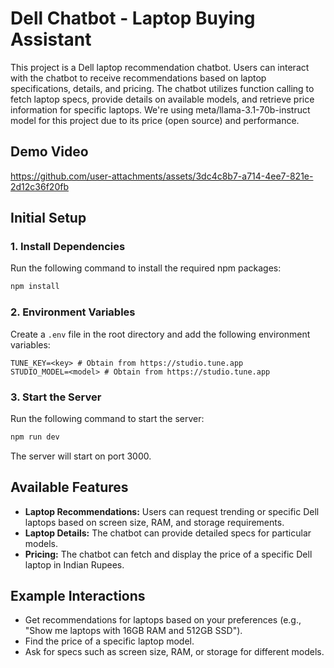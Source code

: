 # Dell Chatbot - Laptop Buying Assistant

This project is a Dell laptop recommendation chatbot. Users can interact with the chatbot to receive recommendations based on laptop specifications, details, and pricing. The chatbot utilizes function calling to fetch laptop specs, provide details on available models, and retrieve price information for specific laptops. We're using meta/llama-3.1-70b-instruct model for this project due to its price (open source) and performance.


## Demo Video

https://github.com/user-attachments/assets/3dc4c8b7-a714-4ee7-821e-2d12c36f20fb

## Initial Setup

### 1. Install Dependencies
Run the following command to install the required npm packages:

```bash
npm install
```

### 2. Environment Variables
Create a `.env` file in the root directory and add the following environment variables:

```plaintext
TUNE_KEY=<key> # Obtain from https://studio.tune.app
STUDIO_MODEL=<model> # Obtain from https://studio.tune.app
```

### 3. Start the Server
Run the following command to start the server:

```bash
npm run dev
```

The server will start on port 3000.

## Available Features

- **Laptop Recommendations:** Users can request trending or specific Dell laptops based on screen size, RAM, and storage requirements.
- **Laptop Details:** The chatbot can provide detailed specs for particular models.
- **Pricing:** The chatbot can fetch and display the price of a specific Dell laptop in Indian Rupees.

## Example Interactions

- Get recommendations for laptops based on your preferences (e.g., "Show me laptops with 16GB RAM and 512GB SSD").
- Find the price of a specific laptop model.
- Ask for specs such as screen size, RAM, or storage for different models.

